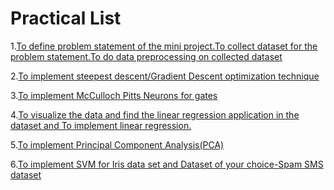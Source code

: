 # Practical List
1.[To define problem statement of the mini project.To collect dataset for the problem statement.To do data preprocessing on collected dataset](https://github.com/HarshOza36/SEM_6/tree/master/Machine%20Learning%20(MPRO)%20Lab/exp1)

2.[To implement steepest descent/Gradient Descent optimization technique](https://github.com/HarshOza36/SEM_6/blob/master/Machine%20Learning%20(MPRO)%20Lab/exp2/grad.py)

3.[To implement McCulloch Pitts Neurons for gates](https://github.com/HarshOza36/SEM_6/blob/master/Machine%20Learning%20(MPRO)%20Lab/exp3/MP.py)

4.[To visualize the data and find the linear regression application in the  dataset and  To implement linear regression.](https://github.com/HarshOza36/SEM_6/blob/master/Machine%20Learning%20(MPRO)%20Lab/exp4/exp4.py)

5.[To implement Principal Component Analysis(PCA)](https://github.com/HarshOza36/SEM_6/tree/master/Machine%20Learning%20(MPRO)%20Lab/exp5)

6.[To implement SVM for Iris data set and Dataset of your choice-Spam SMS dataset](https://github.com/HarshOza36/SEM_6/tree/master/Machine%20Learning%20(MPRO)%20Lab/exp6)
